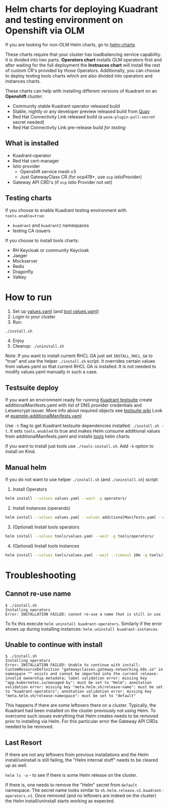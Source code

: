 # Helm charts for deploying Kuadrant and testing environment on Openshift via OLM

If you are looking for non-OLM Helm charts, go to [helm-charts](https://github.com/Kuadrant/helm-charts)

These charts require that your cluster has loadbalancing service capability. It is divided into two parts. 
**Operators chart** installs OLM operators first and after waiting for the full deployment the **Instnaces chart** will 
install the rest of custom CR's provided by those Operators. Additionally, you can choose to deploy testing tools charts
which are also divided into operators and instances charts.

These charts can help with installing different versions of Kuadrant on an **Openshift** cluster:
- Community stable Kuadrant operator released build
- Stable, nightly or any developer preview released build from [Quay](https://quay.io/repository/kuadrant/kuadrant-operator-catalog?tab=tags)
- Red Hat Connectivity Link released build (a `wasm-plugin-pull-secret` secret needed)
- Red Hat Connectivity Link pre-release build _for testing_

## What is installed

- Kuadrant-operator
- Red Hat cert-manager
- Istio provider
  - Openshift service mesh v3
  - Just GatewayClass CR (for ocp419+, use `ocp` istioProvider)
- Gateway API CRD's (if `ocp` istio Provider not set)

## Testing charts

If you choose to enable Kuadrant testing environment with `tools.enable=true`:
- `kuadrant` and `kuadrant2` namespaces
- testing CA issuers

If you choose to install tools charts:

- RH Keycloak or community Keycloak
- Jaeger
- Mockserver
- Redis
- Dragonfly
- Valkey

# How to run

1. Set up [values.yaml](./values.yaml) (and [tool values.yaml](tools/values.yaml))
2. Login to your cluster
3. Run:
```sh
./install.sh
```
4. Enjoy
5. Cleanup: `./uninstall.sh`

Note: If you want to install current RHCL GA just set `INSTALL_RHCL_GA` to "true" and use the helper 
`./install.sh` script. It overrides certain values from values.yaml so that current RHCL GA is installed. 
It is not needed to modify values.yaml manually in such a case.

## Testsuite deploy

If you want an environment ready for running [Kuadrant testsuite](https://github.com/Kuadrant/testsuite) 
create additionalManifests.yaml with list of DNS provider credentials and Letsencrypt issuer. 
More info about required objects see [testsuite wiki](https://github.com/Kuadrant/testsuite/wiki/Guide-to-prepare-Openshift-cluster-to-run-testsuite)
Look at [example-additionalManifests.yaml](./example-additionalManifests.yaml)

Use `-t` flag to get Kuadrant testsuite dependencies installed: `./install.sh -t`. It sets `tools.enabled` to true 
and makes Helm consume additional values from additionalManifests.yaml and installs [tools](./tools) helm charts.

If you want to install just tools use `./tools-install.sh`. Add `-k` option to install on Kind.

## Manual helm

If you do not want to use helper `./install.sh` (and `./uninstall.sh`) script:

1. Install Operators
```sh
helm install --values values.yaml --wait -g operators/
```
2. Install instances (operands)
```sh
helm install --values values.yaml --values additionalManifests.yaml --wait -g instances/
```

3. (Optional) Install tools operators
```sh
helm install --values tools/values.yaml --wait -g tools/operators/
```

4. (Optional) Install tools instances
```sh
helm install --values tools/values.yaml --wait --timeout 10m -g tools/instances/
```

# Troubleshooting

## Cannot re-use name

```
$ ./install.sh 
Installing operators
Error: INSTALLATION FAILED: cannot re-use a name that is still in use
```
To fix this execute `helm uninstall kuadrant-operators`. Similarly if the error shows up during installing instances: `helm uninstall kuadrant-instances`.

## Unable to continue with install

```
$ ./install.sh 
Installing operators
Error: INSTALLATION FAILED: Unable to continue with install: CustomResourceDefinition "gatewayclasses.gateway.networking.k8s.io" in namespace "" exists and cannot be imported into the current release: invalid ownership metadata; label validation error: missing key "app.kubernetes.io/managed-by": must be set to "Helm"; annotation validation error: missing key "meta.helm.sh/release-name": must be set to "kuadrant-operators"; annotation validation error: missing key "meta.helm.sh/release-namespace": must be set to "default"
```
This happens if there are some leftovers there on a cluster. Typically, the Kuadrant had been installed on the cluster previously not using Helm. To overcome such issues everything that Helm creates needs to be removed prior to installing via Helm. For this particular error the Gateway API CRDs needed to be removed.

## Last Resort
If there are not any leftovers from previous installations and the Helm install/uninstall is still failing, the "Helm internal stuff" needs to be cleared up as well.

`helm ls -a` - to see if there is some Helm release on the cluster.

If there is, one needs to remove the "Helm" secret from `default` namespace. The secret name looks similar to `sh.helm.release.v1.kuadrant-operators.v1`. Once removed (and no leftovers are indeed on the cluster) the Helm install/uninstall starts working as expected.
